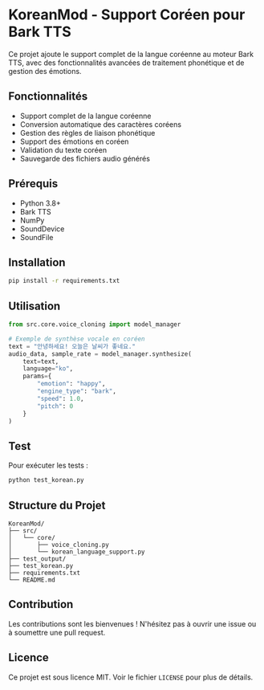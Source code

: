 # KoreanMod - Support Coréen pour Bark TTS

Ce projet ajoute le support complet de la langue coréenne au moteur Bark TTS, avec des fonctionnalités avancées de traitement phonétique et de gestion des émotions.

## Fonctionnalités

- Support complet de la langue coréenne
- Conversion automatique des caractères coréens
- Gestion des règles de liaison phonétique
- Support des émotions en coréen
- Validation du texte coréen
- Sauvegarde des fichiers audio générés

## Prérequis

- Python 3.8+
- Bark TTS
- NumPy
- SoundDevice
- SoundFile

## Installation

```bash
pip install -r requirements.txt
```

## Utilisation

```python
from src.core.voice_cloning import model_manager

# Exemple de synthèse vocale en coréen
text = "안녕하세요! 오늘은 날씨가 좋네요."
audio_data, sample_rate = model_manager.synthesize(
    text=text,
    language="ko",
    params={
        "emotion": "happy",
        "engine_type": "bark",
        "speed": 1.0,
        "pitch": 0
    }
)
```

## Test

Pour exécuter les tests :

```bash
python test_korean.py
```

## Structure du Projet

```
KoreanMod/
├── src/
│   └── core/
│       ├── voice_cloning.py
│       └── korean_language_support.py
├── test_output/
├── test_korean.py
├── requirements.txt
└── README.md
```

## Contribution

Les contributions sont les bienvenues ! N'hésitez pas à ouvrir une issue ou à soumettre une pull request.

## Licence

Ce projet est sous licence MIT. Voir le fichier `LICENSE` pour plus de détails.
